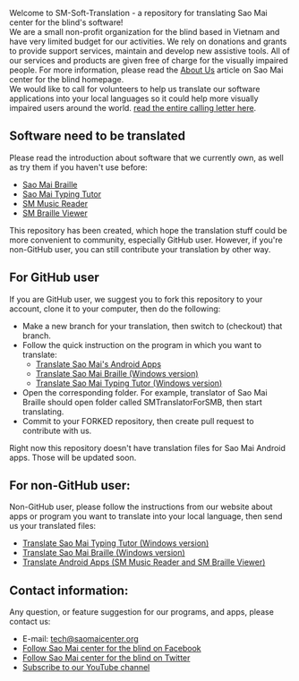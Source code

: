 Welcome to SM-Soft-Translation - a repository for translating Sao Mai center for the blind's software!  
We are a small non-profit organization for the blind based in Vietnam and have very limited budget for our activities.
We rely on donations and grants to provide support services, maintain and develop new assistive tools.
All of our services and products are given free of charge for the visually impaired people.
For more information, please read the [About Us](https://www.saomaicenter.org/en/about) article on Sao Mai center for the blind homepage.  
We would like to call for volunteers to help us translate our software applications into your local languages so it could help more visually impaired users around the world.
[read the entire calling letter here](https://github.com/Sao-Mai-Center/SM-Soft-Translation/wiki/HELP-TO-TRANSLATE-OUR-FREE-SOFTWARE-INTO-YOUR-LOCAL-LANGUAGE).  

## Software need to be translated
Please read the introduction about software that we currently own, as well as try them if you haven't use before:

- [Sao Mai Braille](http://saomaicenter.org/en/smsoft/smb)
- [Sao Mai Typing Tutor](http://saomaicenter.org/en/smsoft/smtt)
- [SM Music Reader](http://saomaicenter.org/en/smsoft/sm-music-reader)
- [SM Braille Viewer](http://saomaicenter.org/en/smsoft/sm-braille-viewer)

This repository has been created, which hope the translation stuff could be more convenient to community, especially GitHub user.
However, if you're non-GitHub user, you can still contribute your translation by other way.

## For GitHub user
If you are GitHub user, we suggest you to fork this repository to your account, clone it to your computer, then do the following:

- Make a new branch for your translation, then switch to (checkout) that branch.
- Follow the quick instruction on the program in which you want to translate:
    - [Translate Sao Mai's Android Apps](https://github.com/Sao-Mai-Center/SM-Soft-Translation/wiki/TRANSLATE-ANDROID-APPS-(SM-MUSIC-READER-AND-SM-BRAILLE-VIEWER))
    - [Translate Sao Mai Braille (Windows version)](https://github.com/Sao-Mai-Center/SM-Soft-Translation/wiki/TRANSLATE-SAO-MAI-BRAILLE-(WINDOWS-VERSION))
    - [Translate Sao Mai Typing Tutor (Windows version)](https://github.com/Sao-Mai-Center/SM-Soft-Translation/wiki/TRANSLATE-SAO-MAI-TYPING-TUTOR-(WINDOWS-VERSION))
- Open the corresponding folder. For example, translator of Sao Mai Braille should open folder called SMTranslatorForSMB, then start translating.
- Commit to your FORKED repository, then create pull request to contribute with us.

Right now this repository doesn't have translation files for Sao Mai Android apps.
Those will be updated soon.

## For non-GitHub user:
Non-GitHub user, please follow the instructions from our website about apps or program you want to translate into your local language, then send us your translated files:

- [Translate Sao Mai Typing Tutor (Windows version)](http://saomaicenter.org/en/smsoft/localization/translate-sao-mai-typing-tutor-windows-version)
- [Translate Sao Mai Braille (Windows version)](http://saomaicenter.org/en/smsoft/localization/translate-sao-mai-braille-windows-version)
- [Translate Android Apps (SM Music Reader and SM Braille Viewer)](http://saomaicenter.org/en/smsoft/localization/translate-android-apps)

## Contact information:
Any question, or feature suggestion for our programs, and apps, please contact us:

- E-mail: <tech@saomaicenter.org>
- [Follow Sao Mai center for the blind on Facebook](https://www.facebook.com/saomaicenterfortheblind/)
- [Follow Sao Mai center for the blind on Twitter](https://twitter.com/SaoMaiCenter)
- [Subscribe to our YouTube channel](https://www.youtube.com/saomaicenterfortheblind?sub_confirmation=1)
